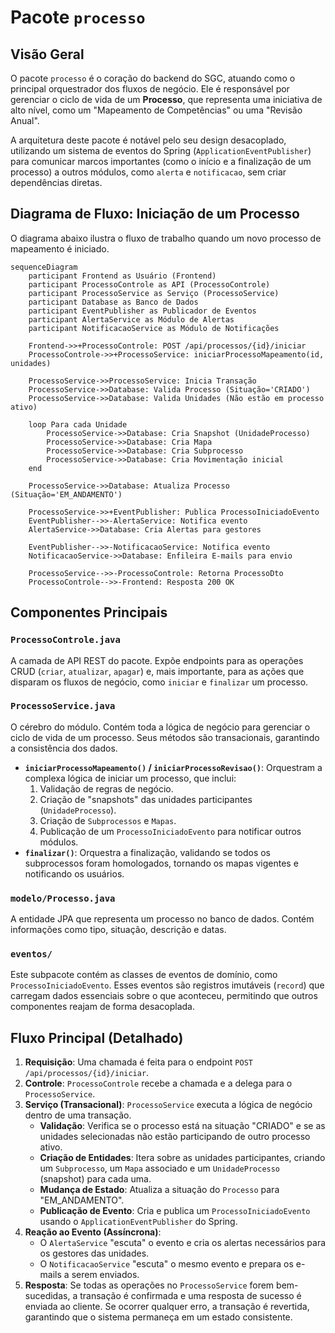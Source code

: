 # Pacote `processo`

## Visão Geral

O pacote `processo` é o coração do backend do SGC, atuando como o principal orquestrador dos fluxos de negócio. Ele é responsável por gerenciar o ciclo de vida de um **Processo**, que representa uma iniciativa de alto nível, como um "Mapeamento de Competências" ou uma "Revisão Anual".

A arquitetura deste pacote é notável pelo seu design desacoplado, utilizando um sistema de eventos do Spring (`ApplicationEventPublisher`) para comunicar marcos importantes (como o início e a finalização de um processo) a outros módulos, como `alerta` e `notificacao`, sem criar dependências diretas.

## Diagrama de Fluxo: Iniciação de um Processo

O diagrama abaixo ilustra o fluxo de trabalho quando um novo processo de mapeamento é iniciado.

```mermaid
sequenceDiagram
    participant Frontend as Usuário (Frontend)
    participant ProcessoControle as API (ProcessoControle)
    participant ProcessoService as Serviço (ProcessoService)
    participant Database as Banco de Dados
    participant EventPublisher as Publicador de Eventos
    participant AlertaService as Módulo de Alertas
    participant NotificacaoService as Módulo de Notificações

    Frontend->>+ProcessoControle: POST /api/processos/{id}/iniciar
    ProcessoControle->>+ProcessoService: iniciarProcessoMapeamento(id, unidades)

    ProcessoService->>ProcessoService: Inicia Transação
    ProcessoService->>Database: Valida Processo (Situação='CRIADO')
    ProcessoService->>Database: Valida Unidades (Não estão em processo ativo)

    loop Para cada Unidade
        ProcessoService->>Database: Cria Snapshot (UnidadeProcesso)
        ProcessoService->>Database: Cria Mapa
        ProcessoService->>Database: Cria Subprocesso
        ProcessoService->>Database: Cria Movimentação inicial
    end

    ProcessoService->>Database: Atualiza Processo (Situação='EM_ANDAMENTO')

    ProcessoService->>+EventPublisher: Publica ProcessoIniciadoEvento
    EventPublisher-->>-AlertaService: Notifica evento
    AlertaService->>Database: Cria Alertas para gestores

    EventPublisher-->>-NotificacaoService: Notifica evento
    NotificacaoService->>Database: Enfileira E-mails para envio

    ProcessoService-->>-ProcessoControle: Retorna ProcessoDto
    ProcessoControle-->>-Frontend: Resposta 200 OK
```

## Componentes Principais

### `ProcessoControle.java`

A camada de API REST do pacote. Expõe endpoints para as operações CRUD (`criar`, `atualizar`, `apagar`) e, mais importante, para as ações que disparam os fluxos de negócio, como `iniciar` e `finalizar` um processo.

### `ProcessoService.java`

O cérebro do módulo. Contém toda a lógica de negócio para gerenciar o ciclo de vida de um processo. Seus métodos são transacionais, garantindo a consistência dos dados.

- **`iniciarProcessoMapeamento()` / `iniciarProcessoRevisao()`**: Orquestram a complexa lógica de iniciar um processo, que inclui:
    1.  Validação de regras de negócio.
    2.  Criação de "snapshots" das unidades participantes (`UnidadeProcesso`).
    3.  Criação de `Subprocessos` e `Mapas`.
    4.  Publicação de um `ProcessoIniciadoEvento` para notificar outros módulos.
- **`finalizar()`**: Orquestra a finalização, validando se todos os subprocessos foram homologados, tornando os mapas vigentes e notificando os usuários.

### `modelo/Processo.java`

A entidade JPA que representa um processo no banco de dados. Contém informações como tipo, situação, descrição e datas.

### `eventos/`

Este subpacote contém as classes de eventos de domínio, como `ProcessoIniciadoEvento`. Esses eventos são registros imutáveis (`record`) que carregam dados essenciais sobre o que aconteceu, permitindo que outros componentes reajam de forma desacoplada.

## Fluxo Principal (Detalhado)

1.  **Requisição**: Uma chamada é feita para o endpoint `POST /api/processos/{id}/iniciar`.
2.  **Controle**: `ProcessoControle` recebe a chamada e a delega para o `ProcessoService`.
3.  **Serviço (Transacional)**: `ProcessoService` executa a lógica de negócio dentro de uma transação.
    - **Validação**: Verifica se o processo está na situação "CRIADO" e se as unidades selecionadas não estão participando de outro processo ativo.
    - **Criação de Entidades**: Itera sobre as unidades participantes, criando um `Subprocesso`, um `Mapa` associado e um `UnidadeProcesso` (snapshot) para cada uma.
    - **Mudança de Estado**: Atualiza a situação do `Processo` para "EM_ANDAMENTO".
    - **Publicação de Evento**: Cria e publica um `ProcessoIniciadoEvento` usando o `ApplicationEventPublisher` do Spring.
4.  **Reação ao Evento (Assíncrona)**:
    - O `AlertaService` "escuta" o evento e cria os alertas necessários para os gestores das unidades.
    - O `NotificacaoService` "escuta" o mesmo evento e prepara os e-mails a serem enviados.
5.  **Resposta**: Se todas as operações no `ProcessoService` forem bem-sucedidas, a transação é confirmada e uma resposta de sucesso é enviada ao cliente. Se ocorrer qualquer erro, a transação é revertida, garantindo que o sistema permaneça em um estado consistente.